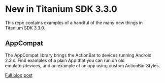 # New in Titanium SDK 3.3.0

This repo contains examples of a handful of the many new things in Titanium SDK 3.3.0.

## AppCompat

The AppCompat library brings the ActionBar to devices running Android 2.3.x.  Find examples of a plain App that you can run on old emulator/devices, and an example of an app using custom ActionBar Styles.

[Full blog post]()


